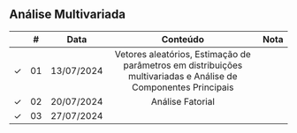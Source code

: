 ## Análise Multivariada

|  | # | Data | Conteúdo | Nota |
|:---:|:---:|:---:|:---:|:---:|
| &check; | 01 | 13/07/2024 | Vetores aleatórios, Estimação de parâmetros em distribuições multivariadas e Análise de Componentes Principais |  |
| &check; | 02 | 20/07/2024 | Análise Fatorial |  |
| &check; | 03 | 27/07/2024 |  |  |